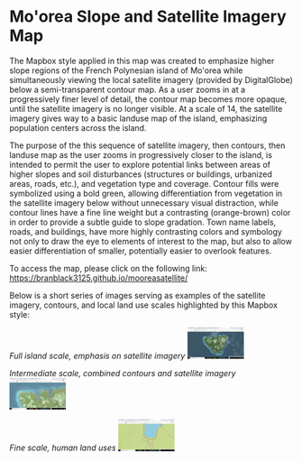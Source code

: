 # Mo'orea Slope and Satellite Imagery Map #

The Mapbox style applied in this map was created to emphasize higher slope regions of the French Polynesian island of Mo'orea while simultaneously viewing the local satellite imagery (provided by DigitalGlobe) below a semi-transparent contour map. As a user zooms in at a progressively finer level of detail, the contour map becomes more opaque, until the satellite imagery is no longer visible. At a scale of 14, the satellite imagery gives way to a basic landuse map of the island, emphasizing population centers across the island.

The purpose of the this sequence of satellite imagery, then contours, then landuse map as the user zooms in progressively closer to the island, is intended to permit the user to explore potential links between areas of higher slopes and soil disturbances (structures or buildings, urbanized areas, roads, etc.), and vegetation type and coverage. Contour fills were symbolized using a bold green, allowing differentiation from vegetation in the satellite imagery below without unnecessary visual distraction, while contour lines have a fine line weight but a contrasting (orange-brown) color in order to provide a subtle guide to slope gradation. Town name labels, roads, and buildings, have more highly contrasting colors and symbology not only to draw the eye to elements of interest to the map, but also to allow easier differentiation of smaller, potentially easier to overlook features.

To access the map, please click on the following link: https://branblack3125.github.io/mooreasatellite/



Below is a short series of images serving as examples of the satellite imagery, contours, and local land use scales highlighted by this Mapbox style:


*Full island scale, emphasis on satellite imagery*
<img src="img/satellite.png" alt="Drawing" style="text-align: left; width: 100px"/>


*Intermediate scale, combined contours and satellite imagery*
<img src="img/intermediate.png" alt="Drawing" style="text-align: center; width: 100px"/>


*Fine scale, human land uses*
<img src="img/close.png" alt="Drawing" style="text-align: right; width: 100px"/>
